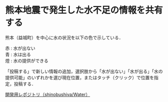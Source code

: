# 熊本地震で発生した水不足の情報を共有する

熊本（益城町）を中心に水の状況を以下の色で示している．
 
赤 : 水が出ない  
青 : 水は出る  
燈 : 水の提供ができる  
 
「投稿する」で新しい情報の追加，選択肢から「水が出ない」「水が出る」「水の提供可能」のいずれかを選び現在位置，またはタッチ（クリック）で位置を指定，投稿する．

[開発用レポジトリ（shinobushiva/Water）](https://github.com/shinobushiva/Water/ "https://github.com/shinobushiva/Water/")
